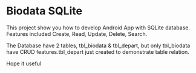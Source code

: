 # Biodata SQLite
This project show you how to develop Android App with SQLite database. Features included Create, Read, Update, Delete, Search.

The Database have 2 tables, tbl_biodata & tbl_depart, but only tbl_biodata have CRUD features.tbl_depart just created to demonstrate table relation.

Hope it useful
